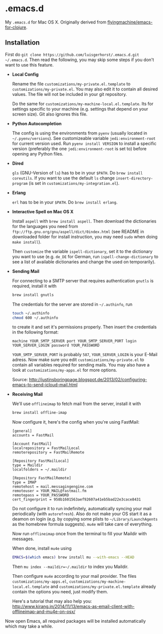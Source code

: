 # .emacs.d

My `.emacs.d` for Mac OS X. Originally derived from
[flyingmachine/emacs-for-clojure](https://github.com/flyingmachine/emacs-for-clojure).

## Installation

First do `git clone https://github.com/luisgerhorst/.emacs.d.git
~/.emacs.d`. Then read the following, you may skip some steps if you don't want to use this feature.

-   __Local Config__

    Rename the file `customizations/my-private.el.template` to
    `customizations/my-private.el`. You may also edit it to contain all
    desired values. The file will not be included in your git
    repository.

    Do the same for `customizations/my-machine-local.el.template`. Its
    for settings specific to your machine (e.g. settings that depend on
    your screen size). Git also ignores this file.

-   __Python Autocompletion__

    The config is using the environments from `pyenv` (usually located
    in `~/.pyenv/versions`). See customizeable variable
    `jedi:environment-root` for current version used. Run `pyenv install
    VERSION` to install a specific version (preferably the one
    `jedi:environment-root` is set to) before opening any Python files.

-   __Dired__

    `gls` (GNU-Version of `ls`) has to be in your `$PATH`. Do `brew
    install coreutils`. If you want to use the default `ls` change
    `insert-directory-program` (is set in
    `customizations/my-integration.el`).

-   __Erlang__

    `erl` has to be in your `$PATH`. Do `brew install erlang`.

-   __Interactive Spell on Mac OS X__

    Install `aspell` with `brew install aspell`. Then download the
    dictionaries for the languages you need from
    `ftp://ftp.gnu.org/gnu/aspell/dict/0index.html` (see README in
    downloaded folder for install instruction, you may need `sudo` when
    doing `make install`).

    Then `customize` the variable `ispell-dictionary`, set it to the
    dictionary you want to use (e.g. `de_DE` for German, run
    `ispell-change-dictionary` to see a list of available dictionaries
    and change the used on temporarily).

-   __Sending Mail__

    For connecting to a SMTP server that requires authentication
    `gnutls` is required, install it with

    ```sh
    brew install gnutls
    ```

    The credentials for the server are stored in `~/.authinfo`, run

    ```sh
    touch ~/.authinfo
    chmod 600 ~/.authinfo
    ```

    to create it and set it's permissions properly. Then insert the credentials in the following format:

    ```
    machine YOUR_SMTP_SERVER port YOUR_SMTP_SERVER_PORT login YOUR_SERVER_LOGIN password YOUR_PASSWORD
    ```

    `YOUR_SMTP_SERVER_PORT` is probably `587`, `YOUR_SERVER_LOGIN` is
    your E-Mail adress. Now make sure you edit
    `customizations/my-private.el` to contain all variables required for
    sending mails. You may also have a look at `customizations/my-apps.el`
    for more options.

    Source: http://justinsboringpage.blogspot.de/2013/02/configuring-emacs-to-send-icloud-mail.html

-   __Receiving Mail__

    We'll use `offlineimap` to fetch mail from the server, install it
    with

    ```sh
    brew install offline-imap
    ```

    Now configure it, here's the config when you're using FastMail:

    ```
    [general]
    accounts = FastMail

    [Account FastMail]
    localrepository = FastMailLocal
    remoterepository = FastMailRemote

    [Repository FastMailLocal]
    type = Maildir
    localfolders = ~/.maildir

    [Repository FastMailRemote]
    type = IMAP
    remotehost = mail.messagingengine.com
    remoteuser = YOUR_MAIL@fastmail.fm
    remotepass = YOUR_PASSWORD
    cert_fingerprint = 958b1601563aef92607a41eb5bad22e3cace8431
    ```

    Do not configure it to run indefinitely, automatically syncing your
    mail periodically (with `autorefresh`). Also do not make your OS
    start it as a deamon on login (e.g. by copying some plists to
    `~/Library/LaunchAgents` as the homebrew formula suggests). `mu4e`
    will take care of everything.

    Now run `offlineimap` once from the terminal to fill your Maildir
    with messages.

    When done, install `mu4e` using

    ```sh
    EMACS=$(which emacs) brew install mu --with-emacs --HEAD
    ```

    Then `mu index --maildir=~/.maildir` to index you Maildir.

    Then configure `mu4e` according to your mail provider. The files
    `customizations/my-apps.el`,
    `customizations/my-machine-local.el.template` and
    `customizations/my-private.el.template` already contain the options
    you need, just modify them.

    Here's a tutorial that may also help you:
http://www.kirang.in/2014/11/13/emacs-as-email-client-with-offlineimap-and-mu4e-on-osx/

Now open Emacs, all required packages will be installed automatically
which may take a while.
